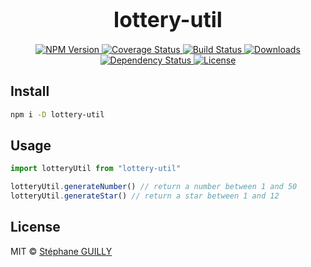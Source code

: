 <big><h1 align="center">lottery-util</h1></big>

<p align="center">
  <a href="https://npmjs.org/package/lottery-util">
    <img src="https://img.shields.io/npm/v/lottery-util.svg?style=flat-square"
         alt="NPM Version">
  </a>

  <a href="https://coveralls.io/r/sguilly/lottery-util">
    <img src="https://img.shields.io/coveralls/sguilly/lottery-util.svg?style=flat-square"
         alt="Coverage Status">
  </a>

  <a href="https://travis-ci.org/sguilly/lottery-util">
    <img src="https://img.shields.io/travis/sguilly/lottery-util.svg?style=flat-square"
         alt="Build Status">
  </a>

  <a href="https://npmjs.org/package/lottery-util">
    <img src="http://img.shields.io/npm/dm/lottery-util.svg?style=flat-square"
         alt="Downloads">
  </a>

  <a href="https://david-dm.org/sguilly/lottery-util.svg">
    <img src="https://david-dm.org/sguilly/lottery-util.svg?style=flat-square"
         alt="Dependency Status">
  </a>

  <a href="https://github.com/sguilly/lottery-util/blob/master/LICENSE">
    <img src="https://img.shields.io/npm/l/lottery-util.svg?style=flat-square"
         alt="License">
  </a>
</p>

<p align="center"><big>

</big></p>


## Install

```sh
npm i -D lottery-util
```

## Usage

```js
import lotteryUtil from "lottery-util"

lotteryUtil.generateNumber() // return a number between 1 and 50
lotteryUtil.generateStar() // return a star between 1 and 12

```

## License

MIT © [Stéphane GUILLY](http://github.com/sguilly)

[npm-url]: https://npmjs.org/package/lottery-util
[npm-image]: https://img.shields.io/npm/v/lottery-util.svg?style=flat-square

[travis-url]: https://travis-ci.org/sguilly/lottery-util
[travis-image]: https://img.shields.io/travis/sguilly/lottery-util.svg?style=flat-square

[coveralls-url]: https://coveralls.io/r/sguilly/lottery-util
[coveralls-image]: https://img.shields.io/coveralls/sguilly/lottery-util.svg?style=flat-square

[depstat-url]: https://david-dm.org/sguilly/lottery-util
[depstat-image]: https://david-dm.org/sguilly/lottery-util.svg?style=flat-square

[download-badge]: http://img.shields.io/npm/dm/lottery-util.svg?style=flat-square
